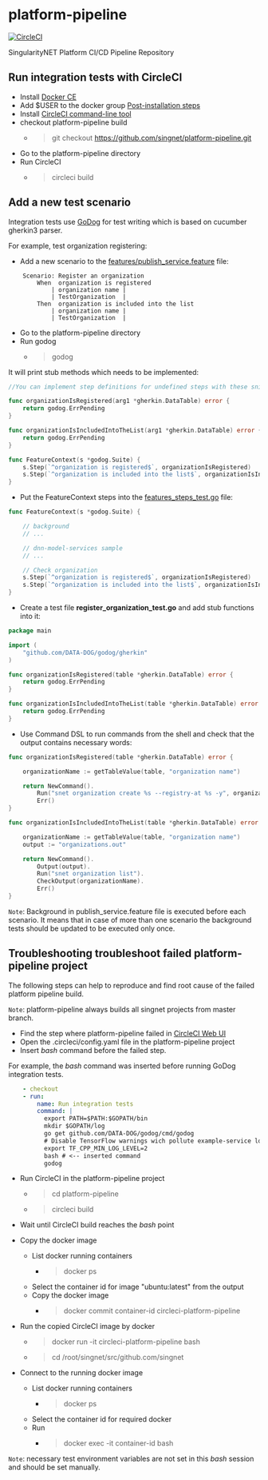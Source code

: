 # platform-pipeline

[![CircleCI](https://circleci.com/gh/singnet/platform-pipeline.svg?style=svg)](https://circleci.com/gh/singnet/platform-pipeline)

SingularityNET Platform CI/CD Pipeline Repository


## Run integration tests with CircleCI

* Install [Docker CE](https://docs.docker.com/install/linux/docker-ce/ubuntu)
* Add $USER to the docker group [Post-installation steps](https://docs.docker.com/install/linux/linux-postinstall)
* Install [CircleCI command-line tool](https://circleci.com/docs/2.0/local-cli)
* checkout platform-pipeline build
  * > git checkout https://github.com/singnet/platform-pipeline.git
* Go to the platform-pipeline directory
* Run CircleCI
  * > circleci build

## Add a new test scenario

Integration tests use [GoDog](https://github.com/DATA-DOG/godog) for test writing which is based on
cucumber gherkin3 parser.

For example, test organization registering:
* Add a new scenario to the [features/publish_service.feature](features/publish_service.feature) file:
```gherkin
	Scenario: Register an organization
		When  organization is registered
			| organization name |
			| TestOrganization  |
		Then  organization is included into the list
			| organization name |
			| TestOrganization  |
```
* Go to the platform-pipeline directory
* Run godog
  * > godog

It will print stub methods which needs to be implemented:
```go
//You can implement step definitions for undefined steps with these snippets:

func organizationIsRegistered(arg1 *gherkin.DataTable) error {
	return godog.ErrPending
}

func organizationIsIncludedIntoTheList(arg1 *gherkin.DataTable) error {
	return godog.ErrPending
}

func FeatureContext(s *godog.Suite) {
	s.Step(`^organization is registered$`, organizationIsRegistered)
	s.Step(`^organization is included into the list$`, organizationIsIncludedIntoTheList)
}
```

* Put the FeatureContext steps into the [features_steps_test.go](features_steps_test.go) file:
```go
func FeatureContext(s *godog.Suite) {

	// background
	// ...

	// dnn-model-services sample
	// ...

	// Check organization
	s.Step(`^organization is registered$`, organizationIsRegistered)
	s.Step(`^organization is included into the list$`, organizationIsIncludedIntoTheList)
}
```

* Create a test file **register_organization_test.go** and add stub functions into it:
```go
package main

import (
	"github.com/DATA-DOG/godog/gherkin"
)

func organizationIsRegistered(table *gherkin.DataTable) error {
	return godog.ErrPending
}

func organizationIsIncludedIntoTheList(table *gherkin.DataTable) error {
	return godog.ErrPending
}
```

* Use Command DSL to run commands from the shell and check that the output
contains necessary words:

```go
func organizationIsRegistered(table *gherkin.DataTable) error {

	organizationName := getTableValue(table, "organization name")

	return NewCommand().
		Run("snet organization create %s --registry-at %s -y", organizationName, registryAddress).
		Err()
}

func organizationIsIncludedIntoTheList(table *gherkin.DataTable) error {

	organizationName := getTableValue(table, "organization name")
	output := "organizations.out"

	return NewCommand().
		Output(output).
		Run("snet organization list").
		CheckOutput(organizationName).
		Err()
}
```

`Note`: Background in publish_service.feature file is executed before each scenario. It means that in case of
more than one scenario the background tests should be updated to be executed only once.


## Troubleshooting troubleshoot failed platform-pipeline project

The following steps can help to reproduce and find root cause of the failed platform pipeline build.

`Note`: platform-pipeline always builds all singnet projects from master branch.

* Find the step where platform-pipeline failed in [CircleCI Web UI](https://circleci.com/gh/singnet/platform-pipeline)
* Open the .circleci/config.yaml file in the platform-pipeline project
* Insert *bash* command before the failed step.

For example, the *bash* command was inserted before running GoDog integration tests.

```yaml
    - checkout
    - run:
        name: Run integration tests
        command: |
          export PATH=$PATH:$GOPATH/bin
          mkdir $GOPATH/log
          go get github.com/DATA-DOG/godog/cmd/godog
          # Disable TensorFlow warnings wich pollute example-service log file
          export TF_CPP_MIN_LOG_LEVEL=2
          bash # <-- inserted command
          godog
```

* Run CircleCI in the platform-pipeline project
  * > cd platform-pipeline
  * > circleci build
* Wait until CircleCI build reaches the *bash* point
* Copy the docker image
  * List docker running containers
    * > docker ps
  * Select the container id for image "ubuntu:latest" from the output
  * Copy the docker image
    * > docker commit container-id circleci-platform-pipeline
* Run the copied CircleCI image by docker
  * > docker run -it circleci-platform-pipeline bash
  * > cd /root/singnet/src/github.com/singnet

* Connect to the running docker image
  * List docker running containers
    * > docker ps
  * Select the container id for required docker
  * Run
    * > docker exec -it container-id bash

`Note`: necessary test environment variables are not set in this *bash* session and should be set manually.
